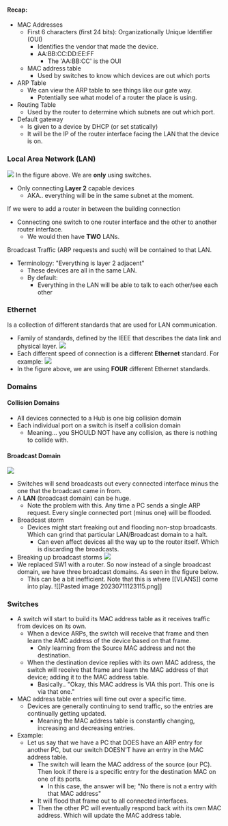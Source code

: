
#### Recap: 
- MAC Addresses
	- First 6 characters (first 24 bits): Organizationally Unique Identifier (OUI) 
		- Identifies the vendor that made the device. 
		- AA:BB:CC:DD:EE:FF
			- The 'AA:BB:CC' is the OUI 
	- MAC address table
		- Used by switches to know which devices are out which ports
- ARP Table
	- We can view the ARP table to see things like our gate way. 
		- Potentially see what model of a router the place is using. 
- Routing Table
	- Used by the router to determine which subnets are out which port. 
- Default gateway
	- Is given to a device by DHCP (or set statically)
	- It will be the IP of the router interface facing the LAN that the device is on. 

### Local Area Network (LAN)
**![](https://lh6.googleusercontent.com/q20qOu97oCvRymjEZWNa8iYB31O44j_zX5UV5GGGT9_NY0tEz3TaoRpU9TtLYSq94HFmUzEGykK51zotosB6Q8bUOeh27jpjQuJN91evGW2LB97xaozjMtvCUumeCuiaZUBDrQDyK83WmWEPhvdk6U0)**
In the figure above. We are **only** using switches. 
- Only connecting **Layer 2** capable devices
	- AKA.. everything will be in the same subnet at the moment. 

If we were to add a router in between the building connection
- Connecting one switch to one router interface and the other to another router interface. 
	- We would then have **TWO** LANs. 

Broadcast Traffic (ARP requests and such) will be contained to that LAN. 
- Terminology: "Everything is layer 2 adjacent"
	- These devices are all in the same LAN. 
	- By default: 
		- Everything in the LAN will be able to talk to each other/see each other

### Ethernet
Is a collection of different standards that are used for LAN communication. 
- Family of standards, defined by the IEEE that describes the data link and physical layer. 
**![](https://lh3.googleusercontent.com/Kdd6cxycFmYDgdJ5iO2Ancz-PWJX0KkRNIQle_JLGNOogcP0F7xMpQ5EPiwVHRJQjRS0kYMeNUyp-QDV5ARAYELC4vdk2pEFkwAQcLxxA0Le453odGSTQMM7CU2OZ-xlrCz0xSKNabtvdIzQjsUjrHA)**
- Each different speed of connection is a different **Ethernet** standard. 
For example: 
**![](https://lh6.googleusercontent.com/coYb-TdPcMzZq7JMwXc8MvtLBdTjMfOp7ItGJDwpXJ1RLdhYYIqkGnaGd57649IPh8N_x8ApGBd8Je_IuCJ76avCT_Hh1HWAASUH2h3mmNlUICX7HhmLl7QNq8AiqWtO3AiiOhfpYSHwR3N7UXaYc_U)**
- In the figure above, we are using **FOUR** different Ethernet standards. 

### Domains
#### Collision Domains
- All devices connected to a Hub is one big collision domain
- Each individual port on a switch is itself a collision domain
	- Meaning... you SHOULD NOT have any collision, as there is nothing to collide with. 
#### Broadcast Domain
**![](https://lh4.googleusercontent.com/tjbJBrxyYrwDw3IcWcTkwm3LAWyeGXdnsm8EWUu73sSbOrNElCkCYwgOvpKc0JeWWe5By-HgyGREkfdEeKVGg78B8o5lxyJ2q-JGrTC2t_6hcbAqoNhrpSTtqj_VV2peAMLlSsdNH8OG62mw3Qo5oj0)**

- Switches will send broadcasts out every connected interface minus the one that the broadcast came in from. 
- A **LAN** (broadcast domain) can be huge. 
	- Note the problem with this. Any time a PC sends a single ARP request. Every single connected port (minus one) will be flooded. 
- Broadcast storm
	- Devices might start freaking out and flooding non-stop broadcasts. Which can grind that particular LAN/Broadcast domain to a halt. 
		- Can even affect devices all the way up to the router itself. Which is discarding the broadcasts. 
- Breaking up broadcast storms
**![](https://lh5.googleusercontent.com/EtNSQqagHsKO_8lXE91TpGMJs6JrwJsSFgETg4nH0nKCz7JN6Z66ku7xgCuwEtRsrwE--FrkkSg2TOFNDRYAuQYYNsVV5xN-m27laVQLlT8_KA9HSCm_l5bnaCZPtyLTur9Ce4fhCjh3bI2dbvozkoo)**
- We replaced SW1 with a router. So now instead of a single broadcast domain, we have three broadcast domains. As seen in the figure below. 
	- This can be a bit inefficient. Note that this is where [[VLANS]] come into play. 
![[Pasted image 20230711123115.png]]

### Switches 
- A switch will start to build its MAC address table as it receives traffic from devices on its own. 
	- When a device ARPs, the switch will receive that frame and then learn the AMC address of the device based on that frame. 
		- Only learning from the Source MAC address and not the destination. 
	- When the destination device replies with its own MAC address, the switch will receive that frame and learn the MAC address of that device; adding it to the MAC address table. 
		- Basically.. "Okay, this MAC address is VIA this port. This one is via that one."
- MAC address table entries will time out over a specific time. 
	- Devices are generally continuing to send traffic, so the entries are continually getting updated. 
		- Meaning the MAC address table is constantly changing, increasing and decreasing entries. 
- Example: 
	- Let us say that we have a PC that DOES have an ARP entry for another PC, but our switch DOESN'T have an entry in the MAC address table. 
		- The switch will learn the MAC address of the source (our PC). Then look if there is a specific entry for the destination MAC on one of its ports. 
			- In this case, the answer will be; "No there is not a entry with that MAC address"
		- It will flood that frame out to all connected interfaces. 
		- Then the other PC will eventually respond back with its own MAC address. Which will update the MAC address table. 


